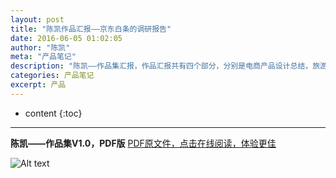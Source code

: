 ```yaml
---
layout: post
title: "陈凯作品汇报——京东白条的调研报告"
date: 2016-06-05 01:02:05
author: "陈凯"
meta: "产品笔记"
description: "陈凯——作品集汇报，作品汇报共有四个部分，分别是电商产品设计总结，旅游产品设计总结，共享经济产品探索，实习产品产出。目前所有的作品正在认真总结，第一部分，已经完成；后面的三部分汇报，正在加紧制作。"
categories: 产品笔记
excerpt: 产品
---
```


* content
{:toc}

----

**陈凯——作品集V1.0，PDF版**  [PDF原文件，点击在线阅读，体验更佳](http://littlewhitechen.github.io/project/baidu/jd-feed.pdf)


![Alt text](http://littlewhitechen.github.io/project/product/jd-feed.jpg)